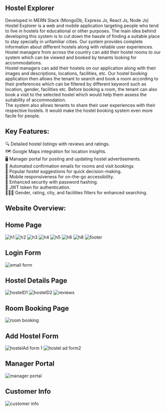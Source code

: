 ## Hostel Explorer
Developed in MERN Stack (MongoDb, Express Js, React Js, Node Js)
Hostel Explorer is a web and mobile application targeting people who tend to live in hostels for educational or other purposes. The main idea behind developing this system is to cut down the hassle of finding a suitable place to stay specially in unfamiliar cities. Our system provides complete information about different hostels along with reliable user experiences. Hostel managers from across the country can add their hostel rooms to our system which can be viewed and booked by tenants looking for accommodations.   
Hostel managers can add their hostels on our application along with their images and descriptions, locations, facilities, etc. Our hostel booking application then allows the tenant to search and book a room according to their preferences which can be filtered by different keyword such as location, gender, facilities etc. Before booking a room, the tenant can also book a visit to the selected hostel which would help them assess the suitability of accommodation.  
The system also allows tenants to share their user experiences with their respective hostels. It would make the hostel booking system even more facile for people.  

## Key Features:
🔍 Detailed hostel listings with reviews and ratings.  
🗺 Google Maps integration for location insights.  
🖥 Manager portal for posting and updating hostel advertisements.  
📧 Automated confirmation emails for rooms and visit bookings  
🌟 Popular hostel suggestions for quick decision-making.  
📱 Mobile responsiveness for on-the-go accessibility.  
🔐 Enhanced security with password hashing.  
🔑 JWT token for authentication.  
🧑‍🤝‍🧑 Gender, rating, city, and facilities filters for enhanced searching.   

## Website Overview:  

## Home Page  


![h1](https://github.com/RafiaMoazum/Fyp-collaborated/assets/99351936/40f14900-3b45-4a5a-86bc-41a3bb397d2a)
![h2](https://github.com/RafiaMoazum/Fyp-collaborated/assets/99351936/cad24b63-c3dd-4fca-9648-51c6e9261563)
![h3](https://github.com/RafiaMoazum/Fyp-collaborated/assets/99351936/a4c11551-47ad-4dbe-913d-411e749953c3)
![h4](https://github.com/RafiaMoazum/Fyp-collaborated/assets/99351936/fe83ecae-9448-43f7-a76f-5efff433d55a)
![h5](https://github.com/RafiaMoazum/Fyp-collaborated/assets/99351936/d298c4e4-6f95-4fdb-855d-99557799c70b)
![h6](https://github.com/RafiaMoazum/Fyp-collaborated/assets/99351936/a65bb5b7-7266-46ce-aee9-a81d2b1e2b08)
![h8](https://github.com/RafiaMoazum/Fyp-collaborated/assets/99351936/14a4d920-887d-4449-82da-c81d7e6e47d2)
![footer](https://github.com/RafiaMoazum/Fyp-collaborated/assets/99351936/4775a069-3217-429c-96d8-3e43e46cde8b)

## Login Form  

![email form](https://github.com/RafiaMoazum/Fyp-collaborated/assets/99351936/eeb52176-b928-4f89-93f0-819d12f3e20e)


## Hostel Details Page

![hostelD1](https://github.com/RafiaMoazum/Fyp-collaborated/assets/99351936/5913b602-ccb7-4f26-86e2-59717e76e8a0)
![hostelD2](https://github.com/RafiaMoazum/Fyp-collaborated/assets/99351936/ca4b0ec0-aad0-46da-919f-fdeaa66182d9)
![reviews](https://github.com/RafiaMoazum/Fyp-collaborated/assets/99351936/af5e0ca5-c03b-46d4-a9f8-8a1f9f830e5c)

## Room Booking Page
![room booking](https://github.com/RafiaMoazum/Fyp-collaborated/assets/99351936/b7d6ce5c-d25e-476e-987b-e803fd1171ca)


## Add Hostel Form
![hostelAd form 1](https://github.com/RafiaMoazum/Fyp-collaborated/assets/99351936/7b0f5172-0a88-4e44-bb0e-a81db91fd0df)
![hostel ad form2](https://github.com/RafiaMoazum/Fyp-collaborated/assets/99351936/39cd27ff-1431-4c9d-8280-bdb3458de01d)


## Manager Portal

![manager portal](https://github.com/RafiaMoazum/Fyp-collaborated/assets/99351936/1b60c3d9-58e8-4eea-b32c-1849d6910ff6)

## Customer Info
![customer info](https://github.com/RafiaMoazum/Fyp-collaborated/assets/99351936/c8b84b6a-6830-4ae5-b7b8-c07f8663a6ab)
